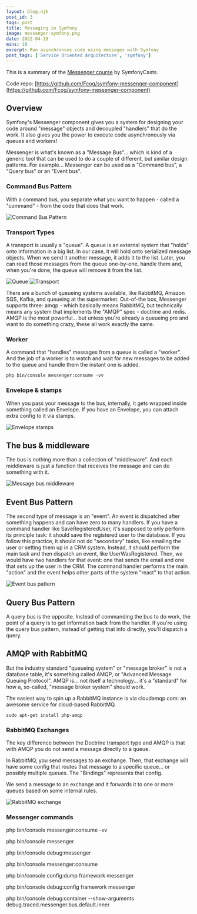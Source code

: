 ```yaml
---
layout: blog.njk
post_id: 3
tags: post
title: Messaging in Symfony
image: messenger-symfony.png
date: 2022-04-19
mins: 10
excerpt: Run asynchronous code using messages with Symfony
post_tags: ['Service Oriented Arquitecture', 'symfony']
---
```


This is a summary of the [Messenger course](https://symfonycasts.com/screencast/messenger) by SymfonyCasts.

Code repo: [https://github.com/Fcog/symfony-messenger-component](https://github.com/Fcog/symfony-messenger-component)

## Overview

Symfony's Messenger component gives you a system for designing your code around "message" objects and decoupled "handlers" that do the work.
It also gives you the power to execute code asynchronously via queues and workers!

Messenger is what's known as a "Message Bus"... which is kind of a generic tool that can be used to do a couple of different, but similar design patterns. For example... Messenger can be used as a "Command bus", a "Query bus" or an "Event bus".

### Command Bus Pattern
With a command bus, you separate what you want to happen - called a "command" - from the code that does that work.

![Command Bus Pattern](/assets/images/blog/3/command-bus-pattern.jpg)

### Transport Types
A transport is usually a "queue". A queue is an external system that "holds" onto information in a big list. In our case, it will hold onto serialized message objects. When we send it another message, it adds it to the list. Later, you can read those messages from the queue one-by-one, handle them and, when you're done, the queue will remove it from the list.

![Queue](/assets/images/blog/3/queue.jpg)
![Transport](/assets/images/blog/3/transport.jpg)

There are a bunch of queueing systems available, like RabbitMQ, Amazon SQS, Kafka, and queueing at the supermarket. Out-of-the box, Messenger supports three: amqp - which basically means RabbitMQ, but technically means any system that implements the "AMQP" spec - doctrine and redis. AMQP is the most powerful... but unless you're already a queueing pro and want to do something crazy, these all work exactly the same.

### Worker
A command that "handles" messages from a queue is called a "worker". And the job of a worker is to watch and wait for new messages to be added to the queue and handle them the instant one is added.

``php bin/console messenger:consume -vv``

### Envelope & stamps
When you pass your message to the bus, internally, it gets wrapped inside something called an Envelope.
If you have an Envelope, you can attach extra config to it via stamps.

![Envelope stamps](/assets/images/blog/3/envelope-stamps.jpg)

## The bus & middleware

The bus is nothing more than a collection of "middleware". And each middleware is just a function that receives the message and can do something with it.

![Message bus middleware](/assets/images/blog/3/message-bus-middleware.jpg)

## Event Bus Pattern 

The second type of message is an "event". An event is dispatched after something happens and can have zero to many handlers. 
If you have a command handler like SaveRegisteredUser, it's supposed to only perform its principle task: it should save the registered user to the database. If you follow this practice, it should not do "secondary" tasks, like emailing the user or setting them up in a CRM system. Instead, it should perform the main task and then dispatch an event, like UserWasRegistered. Then, we would have two handlers for that event: one that sends the email and one that sets up the user in the CRM. The command handler performs the main "action" and the event helps other parts of the system "react" to that action.

![Event bus pattern](/assets/images/blog/3/event.jpg)

## Query Bus Pattern

A query bus is the opposite. Instead of commanding the bus to do work, the point of a query is to get information back from the handler. 
If you're using the query bus pattern, instead of getting that info directly, you'll dispatch a query.

## AMQP with RabbitMQ
But the industry standard "queueing system" or "message broker" is not a database table, it's something called AMQP, or "Advanced Message Queuing Protocol". AMQP is... not itself a technology... it's a "standard" for how a, so-called, "message broker system" should work. 

The easiest way to spin up a RabbitMQ instance is via cloudamqp.com: an awesome service for cloud-based RabbitMQ.

``sudo apt-get install php-amqp``

### RabbitMQ Exchanges

The key difference between the Doctrine transport type and AMQP is that with AMQP you do not send a message directly to a queue.

In RabbitMQ, you send messages to an exchange. Then, that exchange will have some config that routes that message to a specific queue... or possibly multiple queues. The "Bindings" represents that config.

We send a message to an exchange and it forwards it to one or more queues based on some internal rules.

![RabbitMQ exchange](/assets/images/blog/3/rabbitmq-exchange.jpg)

### Messenger commands

php bin/console messenger:consume -vv

php bin/console messenger

php bin/console debug:messenger

php bin/console messenger:consume

php bin/console config:dump framework messenger

php bin/console debug:config framework messenger

php bin/console debug:container --show-arguments debug.traced.messenger.bus.default.inner